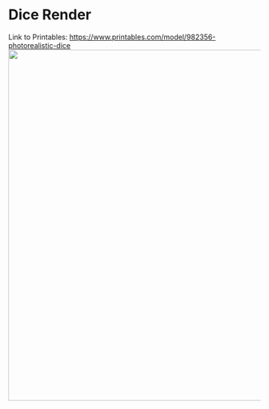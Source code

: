 # Dice Render
Link to Printables: https://www.printables.com/model/982356-photorealistic-dice
<be><br />
<img src="https://github.com/amoghagrawal/dicerender/blob/main/Photorealistic%20Dice%20Scene.png" width = 700px />
